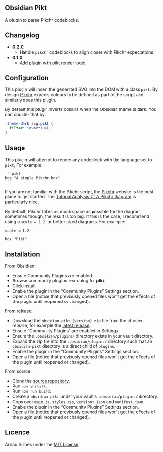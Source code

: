 ## Obsidian Pikt

A plugin to parse [Pikchr] codeblocks.


## Changelog

- **0.2.0**:
  - Handle `pikchr` codeblocks to align closer with Pikchr expectations.
- **0.1.0**:
  - Add plugin with pikt render logic.


## Configuration

This plugin will insert the generated SVG into the DOM with a class `pikt`. By
design [Pikchr] expects colours to be defined as part of the script and
similarly does this plugin.

By default this plugin inverts colours when the Obsidian theme is dark. You can
counter that by:

```css
.theme-dark svg.pikt {
  filter: invert(0%);
}
```

## Usage

This plugin will attempt to render any codeblock with the language set to
`pikt`, For example:

    ```pikt
    box "A simple Pikchr box"
    ```

If you are not familiar with the Pikchr script, the [Pikchr] website is the
best place to get started. The [Tutorial Analysis Of A Pikchr Diagram] is
particularly nice.


By default, Pikchr takes as much space as possible for the diagram, sometimes
though, the result is too big. If this is the case, I recommend using a `scale
= 1.2` for better sized diagrams. For example:

```pikchr
scale = 1.2

box "Pikt"
```


## Installation

From Obsidian:

- Ensure Community Plugins are enabled.
- Browse community plugins searching for **pikt**.
- Click install.
- Enable the plugin in the “Community Plugins” Settings section.
- Open a file (notice that previously opened files won't get the effects of the plugin until reopened or changed).

From release:

- Download the `obsidian-pikt-{version}.zip` file from the chosen release, for example the [latest release].
- Ensure “Community Plugins” are enabled in Settings.
- Ensure the `.obsidian/plugins/` directory exists in your vault directory.
- Expand the zip file into the `.obsidian/plugins/` directory such that an `obsidian-pikt` directory is a direct child of `plugins`.
- Enable the plugin in the “Community Plugins” Settings section.
- Open a file (notice that previously opened files won't get the effects of the plugin until reopened or changed).

From source:

- Clone the [source repository].
- Run `npm install`.
- Run `npm run build`.
- Create a `obsidian-pikt` under your vault's `.obsidian/plugins/` directory.
- Copy over `main.js`, `styles.css`, `versions.json` and `manifest.json`.
- Enable the plugin in the “Community Plugins” Settings section.
- Open a file (notice that previously opened files won't get the effects of the plugin until reopened or changed).


## Licence

Arnau Siches under the [MIT License](./LICENCE)



[Pikchr]: https://pikchr.org/
[Tutorial Analysis Of A Pikchr Diagram]: https://pikchr.org/home/doc/trunk/doc/teardown01.md
[latest release]: https://github.com/arnau/obsidian-pikt/releases/latest
[source repository]: https://github.com/arnau/obsidian-pikt
